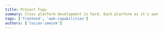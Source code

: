 ```yaml
---
title: Project Fugu
summary: Cross platform development is hard. Each platform as it's own implementation of an API and you end up with separate apps for each platform. Multiple frameworks try to fix this issue by creating an abstract between the platform and the application. Browser vendors are doing the same and it's called Project Fugu. In this talk I explain what it is and what it isn't.
tags: ['frontend', 'web-capabilities']
authors: ['lucien-immink']
---
```


